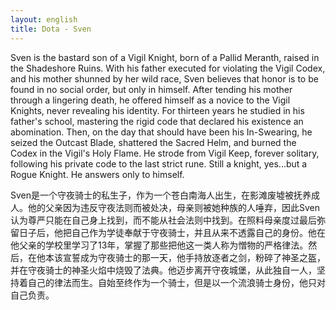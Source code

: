 ```yaml
---
layout: english
title: Dota - Sven
---
```


<p>Sven is the bastard son of a Vigil Knight, born of a Pallid Meranth, raised in the Shadeshore Ruins. With his father executed for violating the Vigil Codex, and his mother shunned by her wild race, Sven believes that honor is to be found in no social order, but only in himself. After tending his mother through a lingering death, he offered himself as a novice to the Vigil Knights, never revealing his identity. For thirteen years he studied in his father's school, mastering the rigid code that declared his existence an abomination. Then, on the day that should have been his In-Swearing, he seized the Outcast Blade, shattered the Sacred Helm, and burned the Codex in the Vigil's Holy Flame. He strode from Vigil Keep, forever solitary, following his private code to the last strict rune. Still a knight, yes...but a Rogue Knight. He answers only to himself.</p>
		
<div>Sven是一个守夜骑士的私生子，作为一个苍白南海人出生，在影滩废墟被抚养成人。他的父亲因为违反守夜法则而被处决，母亲则被她种族的人唾弃，因此Sven认为尊严只能在自己身上找到，而不能从社会法则中找到。在照料母亲度过最后弥留日子后，他把自己作为学徒奉献于守夜骑士，并且从来不透露自己的身份。他在他父亲的学校里学习了13年，掌握了那些把他这一类人称为憎物的严格律法。然后，在他本该宣誓成为守夜骑士的那一天，他手持放逐者之剑，粉碎了神圣之盔，并在守夜骑士的神圣火焰中烧毁了法典。他迈步离开守夜城堡，从此独自一人，坚持着自己的律法而生。自始至终作为一个骑士，但是以一个流浪骑士身份，他只对自己负责。</div>

<script>
var note = {};
note["status"] = "{{ page.title }}";
note[1] = {};
note[1]['structure'] = {
	'1' : 'S',
	'2': 'V-linking',
	'3-5': 'C',
	'6-9': '形容词短语',
	'10-15': '简化形容词从句',
	'16-20': '简化形容词从句',
	'21-37': 'because变为with的简化副词从句,省略be动词',
	'38': 'S',
	'39': 'V',
	'40-53': '名词从句',
	'54-61': '简化副词从句',
	'62': 'S',
	'63': 'V',
	'64': 'O',
	'65-67': 'himself的形容词短语',
	'68-71': 'novice的形容词短语',
	'72-75': 'who never reveals 简化形容词从句',
	'76-78': 'studied副词短语',
	'79': 'S',
	'80': 'V',
	'81-84': 'studied副词短语',
	'85-88': 'where he master简化形容词从句',
	'89-94': 'code的限定形容词从句',
	'95': '连接副词',
	'96-98': '副词短语修饰他下面做的事情',
	'99-104': 'the day 的形容词从句',
	'105' : 'S',
	'106' : 'V',
	'107-109': 'O',
	'110': 'V',
	'111-113': 'O',
	'114': '转折连接词，连接短语，这里连接句子',
	'115': 'V',
	'116-117': 'O',
	'118-122': 'burned的副词短语',
	'123' : 'S',
	'124' : 'V',
	'125-127': '副词短语',
	'128-129': '副词词组',
	'130-133': 'who follows简化形容词词从句',
	'134-138': 'follow的副词短语',
};
//pos - part of speech
note[1]['pos'] = {
	'12-15':'born的副词短语',
	'42-45':'C-不定词形容词',
	'50': '转折连接词，连接短语这里，也可以连接句子',
	'89': 'S',
	'90': 'V',
	'91-92': 'O',
	'93-94': 'C',
};
</script>